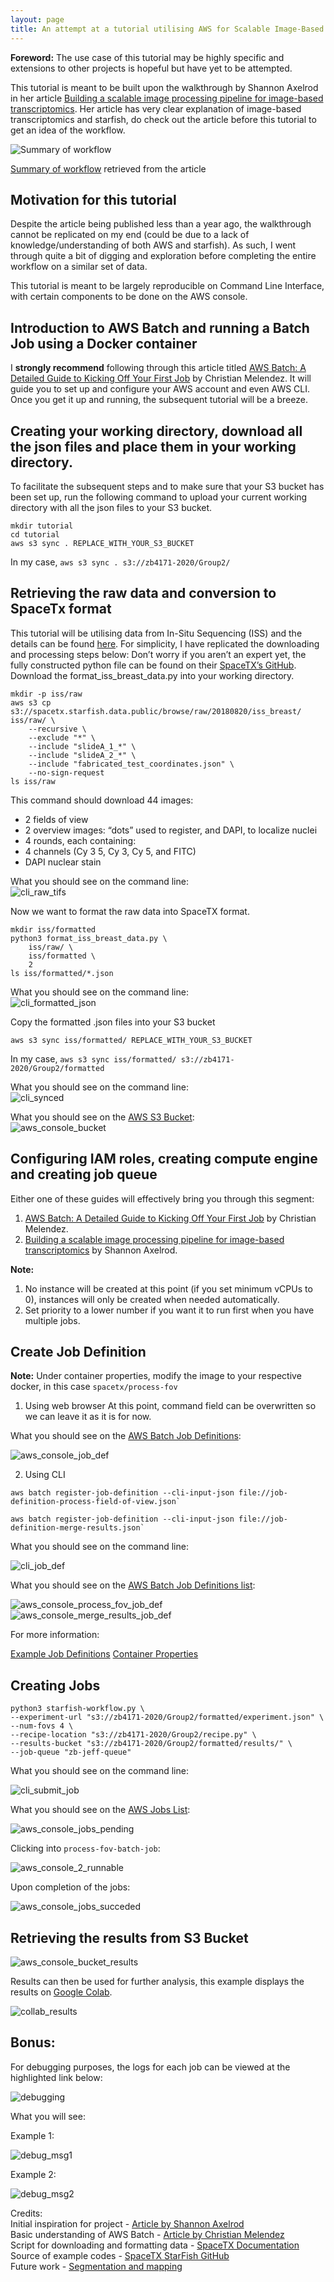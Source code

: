 ```yaml
---
layout: page
title: An attempt at a tutorial utilising AWS for Scalable Image-Based Transcriptomic Data Analysis
---
```


**Foreword:** The use case of this tutorial may be highly specific and extensions to other projects is
 hopeful but have yet to be attempted.

This tutorial is meant to be built upon the walkthrough by Shannon Axelrod in her article [Building a
 scalable image processing pipeline for image-based transcriptomics](https://aws.amazon.com/blogs/industries/building-a-scalable-image-processing-pipeline-for-image-based-transcriptomics/). Her article has very clear explanation of image-based transcriptomics and starfish, do check out the article before this tutorial to get an idea of the workflow. 

![Summary of workflow](images/summary_of_workflow.png)

[Summary of workflow](https://d2908q01vomqb2.cloudfront.net/c5b76da3e608d34edb07244cd9b875ee86906328/2019/12/16/C3-1-1024x487.png) retrieved from the article 

## Motivation for this tutorial
Despite the article being published less than a year ago, the walkthrough cannot be replicated on my end (could be due to a lack of knowledge/understanding of both AWS and starfish). As such, I went through quite a bit of digging and exploration before completing the entire workflow on a similar set of data.

This tutorial is meant to be largely reproducible on Command Line Interface, with certain components to be done on the AWS console.

## Introduction to AWS Batch and running a Batch Job using a Docker container
I **strongly recommend** following through this article titled [AWS Batch: A Detailed Guide to Kicking Off Your First Job](https://stackify.com/aws-batch-guide/) by Christian Melendez. It will guide you to set up and configure your AWS account and even  AWS CLI. Once you get it up and running, the subsequent tutorial will be a breeze.

## Creating your working directory, download all the json files and place them in your working directory.
To facilitate the subsequent steps and to make sure that your S3 bucket has been set up, run the following
command to upload your current working directory with all the json files to your S3 bucket.
```
mkdir tutorial
cd tutorial
aws s3 sync . REPLACE_WITH_YOUR_S3_BUCKET
```
In my case, `aws s3 sync . s3://zb4171-2020/Group2/`

## Retrieving the raw data and conversion to SpaceTx format
This tutorial will be utilising data from In-Situ Sequencing (ISS) and the details can be found [here](https://spacetx-starfish.readthedocs.io/en/ajc-output-specifications/usage/iss/iss_vignette.html). 
For simplicity, I have replicated the downloading and processing steps below:
Don’t worry if you aren’t an expert yet, the fully constructed python file can be found on their [SpaceTX’s  GitHub]( https://github.com/spacetx/starfish/blob/master/examples/data_formatting_examples/format_iss_breast_data.py). Download the format_iss_breast_data.py into your working directory.

```
mkdir -p iss/raw
aws s3 cp s3://spacetx.starfish.data.public/browse/raw/20180820/iss_breast/ iss/raw/ \
    --recursive \
    --exclude "*" \
    --include "slideA_1_*" \
    --include "slideA_2_*" \
    --include "fabricated_test_coordinates.json" \
    --no-sign-request
ls iss/raw
```

This command should download 44 images:
*	2 fields of view
*	2 overview images: “dots” used to register, and DAPI, to localize nuclei
*	4 rounds, each containing:
*	4 channels (Cy 3 5, Cy 3, Cy 5, and FITC)
*	DAPI nuclear stain

What you should see on the command line:<br>
![cli_raw_tifs](images/cli_raw_tifs.png)

Now we want to format the raw data into SpaceTX format.
```
mkdir iss/formatted
python3 format_iss_breast_data.py \
    iss/raw/ \
    iss/formatted \
    2
ls iss/formatted/*.json
```

What you should see on the command line:<br>
![cli_formatted_json](images/cli_formatted_json.png)

Copy the formatted .json files into your S3 bucket
```
aws s3 sync iss/formatted/ REPLACE_WITH_YOUR_S3_BUCKET
```
In my case, `aws s3 sync iss/formatted/ s3://zb4171-2020/Group2/formatted`
 
What you should see on the command line:<br>
![cli_synced](images/cli_synced.png)

What you should see on the [AWS S3 Bucket](https://s3.console.aws.amazon.com/s3/buckets/):<br>
![aws_console_bucket](images/aws_console_bucket.png)

## Configuring IAM roles, creating compute engine and creating job queue
Either one of these guides will effectively bring you through this segment:
1. [AWS Batch: A Detailed Guide to Kicking Off Your First Job](https://stackify.com/aws-batch-guide/) by
Christian Melendez.
1. [Building a scalable image processing pipeline for image-based transcriptomics](https://aws.amazon.com/blogs/industries/building-a-scalable-image-processing-pipeline-for-image-based-transcriptomics/)
by Shannon Axelrod.

**Note:** 
1. No instance will be created at this point (if you set minimum vCPUs to 0), instances will only be
 created when needed automatically.
1. Set priority to a lower number if you want it to run first when you have multiple jobs.

## Create Job Definition 
**Note:** Under container properties, modify the image to your respective docker, in this case `spacetx/process-fov` 

1. Using web browser
At this point, command field can be overwritten so we can leave it as it is for now. 
 
What you should see on the [AWS Batch Job Definitions](https://console.aws.amazon.com/batch/):

![aws_console_job_def](images/aws_console_job_def.png)

2. Using CLI
```
aws batch register-job-definition --cli-input-json file://job-definition-process-field-of-view.json`
```
```
aws batch register-job-definition --cli-input-json file://job-definition-merge-results.json`
```

What you should see on the command line:

![cli_job_def](images/cli_job_def.png)

What you should see on the [AWS Batch Job Definitions list](https://console.aws.amazon.com/batch/):

![aws_console_process_fov_job_def](images/aws_console_process_fov_job_def.png)
![aws_console_merge_results_job_def](images/aws_console_merge_results_job_def.png)
 

For more information: 

[Example Job Definitions](https://docs.aws.amazon.com/batch/latest/userguide/example-job-definitions.html)
[Container Properties](https://docs.aws.amazon.com/batch/latest/APIReference/API_ContainerProperties.html)


## Creating Jobs
```
python3 starfish-workflow.py \
--experiment-url "s3://zb4171-2020/Group2/formatted/experiment.json" \
--num-fovs 4 \
--recipe-location "s3://zb4171-2020/Group2/recipe.py" \
--results-bucket "s3://zb4171-2020/Group2/formatted/results/" \
--job-queue "zb-jeff-queue"
``` 
 
What you should see on the command line:

![cli_submit_job](images/cli_submit_job.png)

What you should see on the [AWS Jobs List](https://console.aws.amazon.com/batch/):

![aws_console_jobs_pending](images/aws_console_jobs_pending.png)

Clicking into `process-fov-batch-job`:

![aws_console_2_runnable](images/aws_console_2_runnable.png)

Upon completion of the jobs:

![aws_console_jobs_succeded](images/aws_console_jobs_succeded.png)
 
## Retrieving the results from S3 Bucket

![aws_console_bucket_results](images/aws_console_bucket_results.png)

Results can then be used for further analysis, this example displays the results on [Google Colab](https://colab.research.google.com/drive/1msB2H71SOpxbjJ4uJW2x5tTatPJvAcnw?usp=sharing).

![collab_results](images/collab_results.png)

## Bonus:
For debugging purposes, the logs for each job can be viewed at the highlighted link below:

![debugging](images/debugging.png)

What you will see:

Example 1:

![debug_msg1](images/debug_msg1.png)

Example 2:

![debug_msg2](images/debug_msg2.png)


Credits:
<br>
Initial inspiration for project - [Article by Shannon Axelrod](https://aws.amazon.com/blogs/industries/building-a-scalable-image-processing-pipeline-for-image-based-transcriptomics/)
<br>
Basic understanding of AWS Batch - [Article by Christian Melendez](https://stackify.com/aws-batch-guide/)
<br>
Script for downloading and formatting data - [SpaceTX Documentation](https://spacetx-starfish.readthedocs.io/en/mcai-request-support/getting_started/formatting_data/advanced.html)
<br>
Source of example codes - [SpaceTX StarFish GitHub](https://github.com/spacetx/starfish)
<br>
Future work - [Segmentation and mapping](https://github.com/spacetx/segment_and_map)
